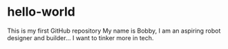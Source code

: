 # hello-world
This is my first GitHub repository
My name is Bobby, I am an aspiring robot designer and builder... I want to tinker more in tech.
